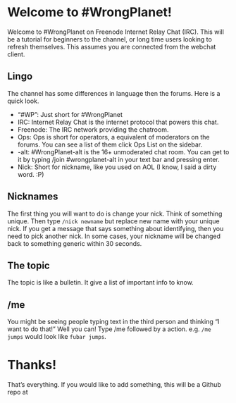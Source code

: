 # Welcome to #WrongPlanet!

Welcome to #WrongPlanet on Freenode Internet Relay Chat (IRC). This will be a tutorial for beginners to the channel, or long time users looking to refresh themselves. This assumes you are connected from the webchat client.

## Lingo
The channel has some differences in language then the forums. Here is a quick look.

* “#WP”: Just short for #WrongPlanet
* IRC: Internet Relay Chat is the internet protocol that powers this chat.
* Freenode: The IRC network providing the chatroom.
* Ops: Ops is short for operators, a equivalent of moderators on the forums. You can see a list of them click Ops List on the sidebar.
* -alt: #WrongPlanet-alt is the 16+ unmoderated chat room. You can get to it by typing /join #wrongplanet-alt in your text bar and pressing enter.
* Nick: Short for nickname, like you used on AOL (I know, I said a dirty word. :P)

## Nicknames

The first thing you will want to do is change your nick. Think of something unique. Then type `/nick newname` but replace new name with your unique nick. If you get a message that says something about identifying, then you need to pick another nick. In some cases, your nickname will be changed back to something generic within 30 seconds.

## The topic

The topic is like a bulletin. It give a list of important info to know. 

## /me

You might be seeing people typing text in the third person and thinking “I want to do that!” Well you can! Type /me followed by a action. e.g. `/me jumps` would look like `fubar jumps`.

# Thanks!

That’s everything. If you would like to add something, this will be a Github repo at 
